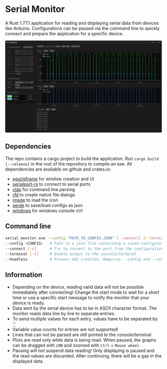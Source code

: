 # Serial Monitor
A Rust 1.77.1 application for reading and displaying serial data from devices like Arduino.
Configurations can be passed via the command line to quickly connect and prepare the application for a specific device.

![Application Overview](docs/application.png)

## Dependencies
The repo contains a cargo project to build the application. Run `cargo build [--release]` in the root of the repository to compile an exe.
All dependencies are available on github and crates.io:
- [egui/eframe](https://github.com/emilk/egui) for window creation and UI
- [serialport-rs](https://github.com/serialport/serialport-rs) to connect to serial ports
- [clap](https://github.com/clap-rs/clap) for command line parsing
- [rfd](https://github.com/PolyMeilex/rfd) to create native file dialogs
- [image](https://github.com/image-rs/image) to load the icon
- [serde](https://github.com/serde-rs/json) to save/load configs as json
- [windows](https://github.com/microsoft/windows-rs) for windows console ctrl

## Command line
```bash
serial_monitor.exe --config "PATH_TO_CONFIG.JSON" [--connect] [--terminal] [--headless]
--config <CONFIG>   # Path to a json file containing a saved configuration
--connect [-c]      # Try to connect to the port from the configuration
--terminal [-t]     # Enable output to the console/terminal
--headless          # Prevent GUI creation. Requires --config and --connect
```

## Information
- Depending on the device, reading valid data will not be possible immediately after connecting! Change the start mode to wait for a short time or use a specific start message to notify the monitor that your device is ready.
- Data sent by the serial device has to be in ASCII character format. The monitor reads data line by line to separate entries.
- To send multiple values for each entry, values have to be separated by ','
- Variable value counts for entries are not supported!
- Lines that can not be parsed are still printed to the console/terminal
- Plots are read only while data is being read. When paused, the graphs can be dragged with `LMB` and zoomed with `Ctrl` + `Mouse wheel`.
- Pausing will not suspend data reading! Only displaying is paused and the read values are discarded. After continuing, there will be a gap in the displayed data.
